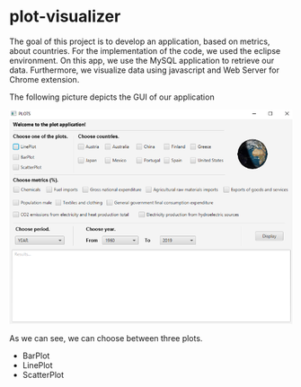 # plot-visualizer

The goal of this project is to develop an application, based on metrics, about countries. For the implementation of the code, we used the eclipse environment. On this app, we use the MySQL application to retrieve our data. Furthermore, we visualize data using javascript and Web Server for Chrome extension.

The following picture depicts the GUI of our application

![](https://github.com/mitrogiannischrysanthos/plot-visualizer/blob/master/GUIOfProject.png)

As we can see, we can choose between three plots.
+ BarPlot
+ LinePlot
+ ScatterPlot
